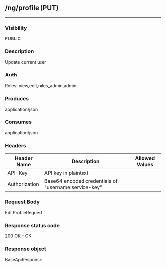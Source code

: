## /ng/profile (PUT)
---
### Visibility
PUBLIC
### Description
Update current user
### Auth
Roles: view,edit,rules_admin,admin
### Produces
application/json
### Consumes
application/json
### Headers
| Header Name | Description | Allowed Values |
| ----------- | ----------- | ----------- |
| API-Key | API key in plaintext |  |
| Authorization | Base64 encoded credentials of &quot;username:service-key&quot; |  |
### Request Body
EditProfileRequest
### Response status code
200 OK - OK
### Response object
BaseApiResponse
